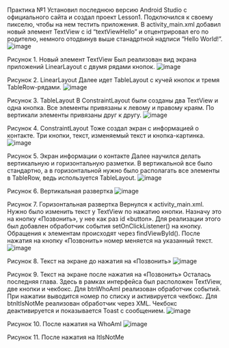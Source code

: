 Практика №1
Установил последнюю версию Android Studio с официального сайта и создал проект Lesson1. Подключился к своему пикселю, чтобы на нем тестить приложения.
В activity_main.xml добавил новый элемент TextView с id “textViewHello” и отцентрировал его по родителю, немного отодвинув выше станадртной надписи “Hello World!”.
 ![image](https://github.com/user-attachments/assets/8cbe2cc5-2ea6-4d54-8956-05f004a71fb5)

Рисунок 1. Новый элемент TextView
Был реализован вид экрана приложений LinearLayout с двумя рядами кнопок.
 ![image](https://github.com/user-attachments/assets/274fd74f-f9cd-413a-a8d9-6a499944c1ef)

Рисунок 2. LinearLayout
Далее идет TableLayout с кучей кнопок и тремя TableRow-рядами.
 ![image](https://github.com/user-attachments/assets/72f85a08-eac3-4c36-a1dd-2ab30afecc9b)

Рисунок 3. TableLayout
В ConstraintLayout были созданы два TextView и одна кнопка. Все элементы привязаны к левому и правому краям. По вертикали элементы привязаны друг к другу.
 ![image](https://github.com/user-attachments/assets/bade1f12-722f-4461-9442-fd9800409cf5)

Рисунок 4. ConstraintLayout
Тоже создал экран с информацией о контакте. Три кнопки, текст, изменяемый текст и кнопка-картинка.
 ![image](https://github.com/user-attachments/assets/d32ea9ed-8935-4589-be0e-be6a8720b2ef)

Рисунок 5. Экран информации о контакте
Далее научился делать вертикальную и горизонтальную разметки. В вертикальной все было стандартно, а в горизонтальной нужно было располагать все элементы в TableRow, ведь используется TableLayout.
 ![image](https://github.com/user-attachments/assets/ad694650-73b6-4789-b357-e6aa0b82618f)

Рисунок 6. Вертикальная развертка
 ![image](https://github.com/user-attachments/assets/b70fae78-98ea-467b-8d92-6f185831a29b)

Рисунок 7. Горизонтальная развертка
Вернулся к activity_main.xml. Нужно было изменить текст у TextView по нажатию кнопки. Назначу это на кнопку «Позвонить», у нее как раз id «button».
Для реализации этого был добавлен обработчик события setOnClickListener() на кнопку. Обращения к элементам происходят через findViewById(). После нажатия на кнопку «Позвонить» номер меняется на указанный текст.
 ![image](https://github.com/user-attachments/assets/1293689f-bbd3-4101-a394-2eb93073ceb8)

Рисунок 8. Текст на экране до нажатия на «Позвонить»
 ![image](https://github.com/user-attachments/assets/3ef3073f-9859-47e8-af54-bf2d1b2dbec1)

Рисунок 9. Текст на экране после нажатия на «Позвонить»
Осталась последняя глава. Здесь в рамках интерфейса был расположен TextView, две кнопки и чекбокс. Для btnWhoAmI реализован обработчик событий. При нажатии выводится номер по списку и активируется чекбокс. Для btnItIsNotMe реализован обработчик через XML. Чекбокс деактивируется и показывается Toast с сообщением.
 ![image](https://github.com/user-attachments/assets/f7f7bb32-4411-4b0d-9569-0393b4dcd125)

Рисунок 10. После нажатия на WhoAmI
 ![image](https://github.com/user-attachments/assets/8fa99798-5a14-4256-98ec-316938ec727c)

Рисунок 11. После нажатия на ItIsNotMe
